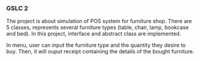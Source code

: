 <h3>GSLC 2</h3>

The project is about simulation of POS system for furniture shop. There are 5 classes, represents several furniture types (table, chair, lamp, bookcase and bed). In this project, interface and abstract class are implemented. <br>

In menu,  user can input the furniture type and the quantity they desire to buy. Then, it will ouput receipt containing the details of the bought furniture.
